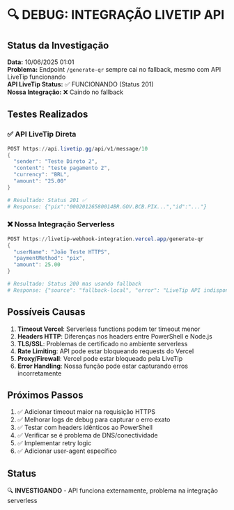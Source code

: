 # 🔍 DEBUG: INTEGRAÇÃO LIVETIP API 

## Status da Investigação

**Data:** 10/06/2025 01:01  
**Problema:** Endpoint `/generate-qr` sempre cai no fallback, mesmo com API LiveTip funcionando  
**API LiveTip Status:** ✅ FUNCIONANDO (Status 201)  
**Nossa Integração:** ❌ Caindo no fallback  

## Testes Realizados

### ✅ API LiveTip Direta
```powershell
POST https://api.livetip.gg/api/v1/message/10
{
  "sender": "Teste Direto 2",
  "content": "teste pagamento 2", 
  "currency": "BRL",
  "amount": "25.00"
}

# Resultado: Status 201 ✅
# Response: {"pix":"00020126580014BR.GOV.BCB.PIX...","id":"..."}
```

### ❌ Nossa Integração Serverless  
```powershell
POST https://livetip-webhook-integration.vercel.app/generate-qr
{
  "userName": "João Teste HTTPS",
  "paymentMethod": "pix",
  "amount": 25.00
}

# Resultado: Status 200 mas usando fallback
# Response: {"source": "fallback-local", "error": "LiveTip API indisponível"}
```

## Possíveis Causas

1. **Timeout Vercel**: Serverless functions podem ter timeout menor
2. **Headers HTTP**: Diferenças nos headers entre PowerShell e Node.js
3. **TLS/SSL**: Problemas de certificado no ambiente serverless  
4. **Rate Limiting**: API pode estar bloqueando requests do Vercel
5. **Proxy/Firewall**: Vercel pode estar bloqueado pela LiveTip
6. **Error Handling**: Nossa função pode estar capturando erros incorretamente

## Próximos Passos

1. ✅ Adicionar timeout maior na requisição HTTPS
2. ✅ Melhorar logs de debug para capturar o erro exato
3. ✅ Testar com headers idênticos ao PowerShell  
4. ✅ Verificar se é problema de DNS/conectividade
5. ✅ Implementar retry logic
6. ✅ Adicionar user-agent específico

## Status
🔍 **INVESTIGANDO** - API funciona externamente, problema na integração serverless
